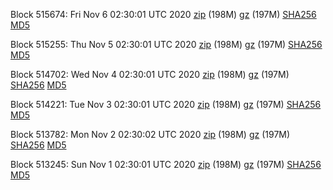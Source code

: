 Block 515674: Fri Nov  6 02:30:01 UTC 2020 [zip](https://files.01coin.io/mainnet/2020-11-06/bootstrap.dat.zip) (198M) [gz](https://files.01coin.io/mainnet/2020-11-06/bootstrap.dat.tar.gz) (197M) [SHA256](https://files.01coin.io/mainnet/2020-11-06/sha256.txt) [MD5](https://files.01coin.io/mainnet/2020-11-06/md5.txt)

Block 515255: Thu Nov  5 02:30:01 UTC 2020 [zip](https://files.01coin.io/mainnet/2020-11-05/bootstrap.dat.zip) (198M) [gz](https://files.01coin.io/mainnet/2020-11-05/bootstrap.dat.tar.gz) (197M) [SHA256](https://files.01coin.io/mainnet/2020-11-05/sha256.txt) [MD5](https://files.01coin.io/mainnet/2020-11-05/md5.txt)

Block 514702: Wed Nov  4 02:30:01 UTC 2020 [zip](https://files.01coin.io/mainnet/2020-11-04/bootstrap.dat.zip) (198M) [gz](https://files.01coin.io/mainnet/2020-11-04/bootstrap.dat.tar.gz) (197M) [SHA256](https://files.01coin.io/mainnet/2020-11-04/sha256.txt) [MD5](https://files.01coin.io/mainnet/2020-11-04/md5.txt)

Block 514221: Tue Nov  3 02:30:01 UTC 2020 [zip](https://files.01coin.io/mainnet/2020-11-03/bootstrap.dat.zip) (198M) [gz](https://files.01coin.io/mainnet/2020-11-03/bootstrap.dat.tar.gz) (197M) [SHA256](https://files.01coin.io/mainnet/2020-11-03/sha256.txt) [MD5](https://files.01coin.io/mainnet/2020-11-03/md5.txt)

Block 513782: Mon Nov  2 02:30:02 UTC 2020 [zip](https://files.01coin.io/mainnet/2020-11-02/bootstrap.dat.zip) (198M) [gz](https://files.01coin.io/mainnet/2020-11-02/bootstrap.dat.tar.gz) (197M) [SHA256](https://files.01coin.io/mainnet/2020-11-02/sha256.txt) [MD5](https://files.01coin.io/mainnet/2020-11-02/md5.txt)

Block 513245: Sun Nov  1 02:30:01 UTC 2020 [zip](https://files.01coin.io/mainnet/2020-11-01/bootstrap.dat.zip) (198M) [gz](https://files.01coin.io/mainnet/2020-11-01/bootstrap.dat.tar.gz) (197M) [SHA256](https://files.01coin.io/mainnet/2020-11-01/sha256.txt) [MD5](https://files.01coin.io/mainnet/2020-11-01/md5.txt)

